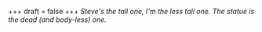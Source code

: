 +++
draft = false
+++
_Steve's the tall one, I'm the less tall one. The statue is the dead (and body-less) one._
